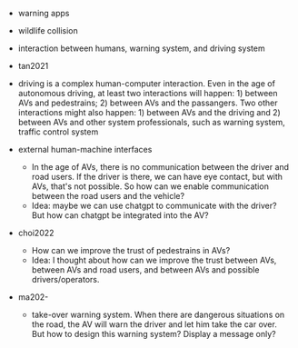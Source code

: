- warning apps
 - wildlife collision
 - interaction between humans, warning system, and driving system

- tan2021
 - driving is a complex human-computer interaction. Even in the age of autonomous driving, at least two interactions will happen: 1) between AVs and pedestrains; 2) between AVs and the passangers. Two other interactions might also happen: 1) between AVs and the driving and 2) between AVs and other system professionals, such as warning system, traffic control system

- external human-machine interfaces
  - In the age of AVs, there is no communication between the driver and road users. If the driver is there, we can have eye contact, but with AVs, that's not possible. So how can we enable communication between the road users and the vehicle?
  - Idea: maybe we can use chatgpt to communicate with the driver? But how can chatgpt be integrated into the AV?

- choi2022
  - How can we improve the trust of pedestrains in AVs?
  - Idea: I thought about how can we improve the trust between AVs, between AVs and road users, and between AVs and possible drivers/operators. 

- ma202-
  - take-over warning system. When there are dangerous situations on the road, the AV will warn the driver and let him take the car over. But how to design this warning system? Display a message only? 

